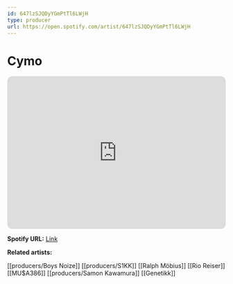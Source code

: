 ```yaml
---
id: 647lzSJQDyYGmPtTl6LWjH
type: producer
url: https://open.spotify.com/artist/647lzSJQDyYGmPtTl6LWjH
---
```

# Cymo

<iframe style="border-radius:12px" src="https://open.spotify.com/embed/artist/647lzSJQDyYGmPtTl6LWjH" width="100%" height="352" frameBorder="0" allowfullscreen="" allow="autoplay; clipboard-write; encrypted-media; fullscreen; picture-in-picture" loading="lazy"></iframe>

**Spotify URL:** [Link](https://open.spotify.com/artist/647lzSJQDyYGmPtTl6LWjH)

**Related artists:**

[[producers/Boys Noize]]
[[producers/S1KK]]
[[Ralph Möbius]]
[[Rio Reiser]]
[[MU$A386]]
[[producers/Samon Kawamura]]
[[Genetikk]]
